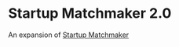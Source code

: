 # Startup Matchmaker 2.0

An expansion of [Startup Matchmaker](https://github.com/gwharris/startup-matchmaker)
